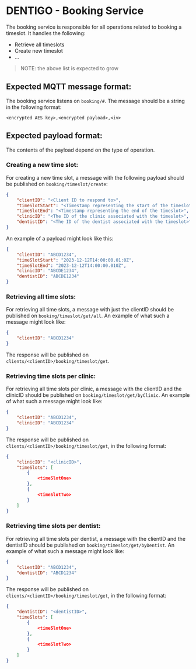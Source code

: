 # DENTIGO - Booking Service

The booking service is responsible for all operations related to booking a 
timeslot. It handles the following:
- Retrieve all timeslots
- Create new timeslot
- ...

> NOTE: the above list is expected to grow

## Expected MQTT message format:

The booking service listens on ```booking/#```. The message should be a string in the following format:

```<encrypted AES key>,<encrypted payload>,<iv>```

## Expected payload format:

The contents of the payload depend on the type of operation. 

### Creating a new time slot:

For creating a new time slot, a message with the following payload should be 
published on ```booking/timeslot/create```:

```json
{
    "clientID": "<Client ID to respond to>",
    "timeSlotStart": "<Timestamp representing the start of the timeslot>",
    "timeSlotEnd": "<Timestamp representing the end of the timeslot>",
    "clinicID": "<The ID of the clinic associated with the timeslot>",
    "dentistID": "<The ID of the dentist associated with the timeslot>"
}
```

An example of a payload might look like this:

```json
{
    "clientID": "ABCD1234",
    "timeSlotStart": "2023-12-12T14:00:00.01:0Z",
    "timeSlotEnd": "2023-12-12T14:00:00.010Z",
    "clinicID": "ABCDE1234",
    "dentistID": "ABCDE1234"
}
```

### Retrieving all time slots:

For retrieving all time slots, a message with just the clientID should be 
published on ```booking/timeslot/get/all```. An example of what such a message
might look like:

```json
{
    "clientID": "ABCD1234"
}
```
The response will be published on ```clients/<clientID>/booking/timeslot/get```.

### Retrieving time slots per clinic:

For retrieving all time slots per clinic, a message with the clientID and the
clinicID should be published on ```booking/timeslot/get/byClinic```. An example of what
such a message might look like:

```json
{
    "clientID": "ABCD1234", 
    "clinicID": "ABCD1234"
}
```
The response will be published on ```clients/<clientID>/booking/timeslot/get```, in the following format:

```json
{
    "clinicID": "<clinicID>",
    "timeSlots": [
        {
            <timeSlotOne>
        },
        {
            <timeSlotTwo>
        }
    ]
}
```

### Retrieving time slots per dentist:

For retrieving all time slots per dentist, a message with the clientID and the
dentistID should be published on ```booking/timeslot/get/byDentist```. An example of what
such a message might look like:

```json
{
    "clientID": "ABCD1234", 
    "dentistID": "ABCD1234"
}
```
The response will be published on ```clients/<clientID>/booking/timeslot/get```, in the following format:

```json
{
    "dentistID": "<dentistID>",
    "timeSlots": [
        {
            <timeSlotOne>
        },
        {
            <timeSlotTwo>
        }
    ]
}
```

